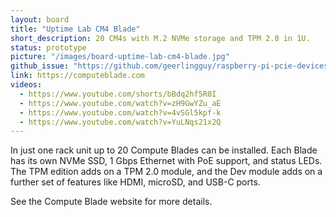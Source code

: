 ```yaml
---
layout: board
title: "Uptime Lab CM4 Blade"
short_description: 20 CM4s with M.2 NVMe storage and TPM 2.0 in 1U.
status: prototype
picture: "/images/board-uptime-lab-cm4-blade.jpg"
github_issue: "https://github.com/geerlingguy/raspberry-pi-pcie-devices/issues/25#issuecomment-738877163"
link: https://computeblade.com
videos:
  - https://www.youtube.com/shorts/bBdq2hf5R0I
  - https://www.youtube.com/watch?v=zH9GwYZu_aE
  - https://www.youtube.com/watch?v=4vSGl5kpf-k
  - https://www.youtube.com/watch?v=YuLNqs21x2Q
---
```

In just one rack unit up to 20 Compute Blades can be installed. Each Blade has its own NVMe SSD, 1 Gbps Ethernet with PoE support, and status LEDs. The TPM edition adds on a TPM 2.0 module, and the Dev module adds on a further set of features like HDMI, microSD, and USB-C ports.

See the Compute Blade website for more details.
